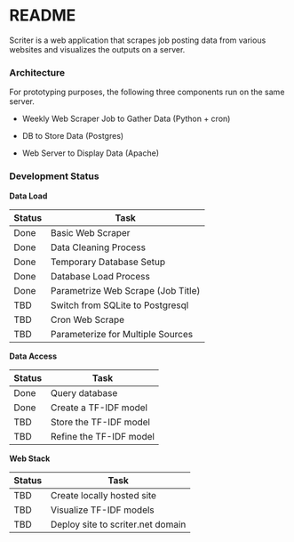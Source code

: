 # README

Scriter is a web application that scrapes job posting data from various
websites and visualizes the outputs on a server.


### Architecture

For prototyping purposes, the following three components run on the
same server.

* Weekly Web Scraper Job to Gather Data (Python + cron)

* DB to Store Data (Postgres)

* Web Server to Display Data (Apache)


### Development Status

**Data Load**

| Status  | Task |
|---|---|
| Done | Basic Web Scraper |
| Done | Data Cleaning Process |
| Done | Temporary Database Setup |
| Done | Database Load Process |
| Done | Parametrize Web Scrape (Job Title) |
| TBD | Switch from SQLite to Postgresql |
| TBD | Cron Web Scrape |
| TBD | Parameterize for Multiple Sources |


**Data Access**

| Status  | Task |
|---|---|
| Done | Query database |
| Done | Create a TF-IDF model |
| TBD | Store the TF-IDF model |
| TBD | Refine the TF-IDF model |


**Web Stack**

| Status  | Task |
|---|---|
| TBD | Create locally hosted site |
| TBD | Visualize TF-IDF models |
| TBD | Deploy site to scriter.net domain |
